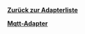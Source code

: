 [**Zurück zur Adapterliste**](/adapterref/adapterliste.md)

[**Mqtt-Adapter**](/adapterref/docs/iobroker.mqtt/de/README.md)
